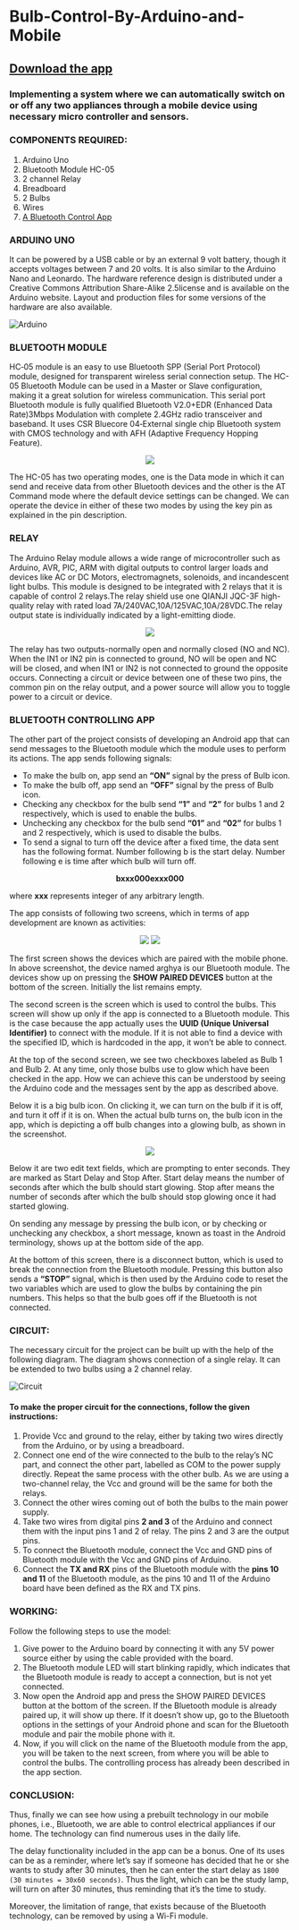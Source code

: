 # Bulb-Control-By-Arduino-and-Mobile

## [Download the app](https://github.com/Devansh-Maurya/Bulb-Control-By-Arduino-and-Mobile/raw/master/Bluetooth%20Bulb%20Control.apk)

### Implementing a system where we can automatically switch on or off any two appliances through a mobile device using necessary micro controller and sensors.

### COMPONENTS REQUIRED:
1. Arduino Uno
2. Bluetooth Module HC-05
3. 2 channel Relay
4. Breadboard
5. 2 Bulbs
6. Wires
7. [A Bluetooth Control App](https://github.com/Devansh-Maurya/Bulb-Control-By-Arduino-and-Mobile/raw/master/Bluetooth%20Bulb%20Control.apk)

### ARDUINO UNO
It can be powered by a USB cable or by an external 9 volt battery, though it accepts voltages between 7 and 20 volts. It is also similar to the Arduino Nano and Leonardo. The hardware reference design is distributed under a Creative Commons Attribution Share-Alike 2.5license and is available on the Arduino website. Layout and production files for some versions of the hardware are also available.

![Arduino](/arduino.png "Arduino")

### BLUETOOTH MODULE
HC‐05 module is an easy to use Bluetooth SPP (Serial Port Protocol) module, designed for transparent wireless serial connection setup. The HC-05 Bluetooth Module can be used in a Master or Slave configuration, making it a great solution for wireless communication. This serial port Bluetooth module is fully qualified Bluetooth V2.0+EDR (Enhanced Data
Rate)3Mbps Modulation with complete 2.4GHz radio transceiver and baseband. It uses CSR Bluecore 04‐External single chip Bluetooth system with CMOS technology and with AFH (Adaptive Frequency Hopping Feature).

<p align="center">
  <img src="/bluetooth.png">
</p>

The HC-05 has two operating modes, one is the Data mode in which it can send and receive data from other Bluetooth devices and the other is the AT Command mode where the default device settings can be changed. We can operate the device in either of these two modes by using the key pin as explained in the pin description.

### RELAY
The Arduino Relay module allows a wide range of microcontroller such as Arduino, AVR, PIC, ARM with digital outputs to control larger loads and devices like AC or DC Motors, electromagnets, solenoids, and incandescent light bulbs. This module is designed to be integrated with 2 relays that it is capable of control 2 relays.The relay shield use one QIANJI JQC-3F high-quality relay with rated load 7A/240VAC,10A/125VAC,10A/28VDC.The relay output state is individually indicated by a light-emitting diode.

<p align="center">
  <img src="/relay.png">
</p>

The relay has two outputs-normally open and normally closed (NO and NC). When the IN1 or IN2 pin is connected to ground, NO will be open and NC will be closed, and when IN1 or IN2 is not connected to ground the opposite occurs. Connecting a circuit or device between one of these two pins, the common pin on the relay output, and a power source will allow you to toggle power to a circuit or device.

### BLUETOOTH CONTROLLING APP
The other part of the project consists of developing an Android app that can send messages to the Bluetooth module which the module uses to perform its actions. The app sends following signals:

* To make the bulb on, app send an **“ON”** signal by the press of Bulb icon.
* To make the bulb off, app send an **“OFF”** signal by the press of Bulb icon.
* Checking any checkbox for the bulb send **“1”** and **“2”** for bulbs 1 and 2 respectively, which is used to enable the bulbs.
* Unchecking any checkbox for the bulb send **“01”** and **“02”** for bulbs 1 and 2 respectively, which is used to disable the bulbs.
* To send a signal to turn off the device after a fixed time, the data sent has the following format. Number following b is the start delay. Number following e is time after which bulb will turn off.

<p align="center">
  <b>bxxx000exxx000</b>
</p>
   
where **xxx** represents integer of any arbitrary length.

The app consists of following two screens, which in terms of app development are known as activities:

<p align="center">
  <img src="/screen1.png">
  <img src="/screen2.png">
</p>

The first screen shows the devices which are paired with the mobile phone. In above screenshot, the device named arghya is our Bluetooth module. The devices show up on pressing the **SHOW PAIRED DEVICES** button at the bottom of the screen. Initially the list remains empty.

The second screen is the screen which is used to control the bulbs. This screen will show up only if the app is connected to a Bluetooth module. This is the case because the app actually uses the **UUID (Unique Universal Identifier)** to connect with the module. If it is not able to find a device with the specified ID, which is hardcoded in the app, it won’t be able to
connect.

At the top of the second screen, we see two checkboxes labeled as Bulb 1 and Bulb 2. At any time, only those bulbs use to glow which have been checked in the app. How we can achieve this can be understood by seeing the Arduino code and the messages sent by the app as described above.

Below it is a big bulb icon. On clicking it, we can turn on the bulb if it is off, and turn it off if it is on. When the actual bulb turns on, the bulb icon in the app, which is depicting a off bulb changes into a glowing bulb, as shown in the screenshot.

<p align="center">
  <img src="/screen3.png">
</p>

Below it are two edit text fields, which are prompting to enter seconds. They are marked as Start Delay and Stop After. Start
delay means the number of seconds after which the bulb should start glowing. Stop after means the number of seconds after which the bulb should stop glowing once it had started glowing.

On sending any message by pressing the bulb icon, or by checking or unchecking any checkbox, a short message, known as toast in the Android terminology, shows up at the bottom side of the app.

At the bottom of this screen, there is a disconnect button, which is used to break the connection from the Bluetooth module. Pressing this button also sends a **“STOP”** signal, which is then used by the Arduino code to reset the two variables which are used to glow the bulbs by containing the pin numbers. This helps so that the bulb goes off if the Bluetooth is not connected.

### CIRCUIT:
The necessary circuit for the project can be built up with the help of the following diagram.
The diagram shows connection of a single relay. It can be extended to two bulbs using a 2
channel relay.

![Circuit](/circuit.png "Circuit")

#### To make the proper circuit for the connections, follow the given instructions:

1. Provide Vcc and ground to the relay, either by taking two wires directly from the
Arduino, or by using a breadboard.
2. Connect one end of the wire connected to the bulb to the relay’s NC part, and
connect the other part, labelled as COM to the power supply directly. Repeat the
same process with the other bulb. As we are using a two-channel relay, the Vcc and
ground will be the same for both the relays.
3. Connect the other wires coming out of both the bulbs to the main power supply.
4. Take two wires from digital pins **2 and 3** of the Arduino and connect them with the
input pins 1 and 2 of relay. The pins 2 and 3 are the output pins.
5. To connect the Bluetooth module, connect the Vcc and GND pins of Bluetooth
module with the Vcc and GND pins of Arduino.
6. Connect the **TX and RX** pins of the Bluetooth module with the **pins 10 and 11** of
the Bluetooth module, as the pins 10 and 11 of the Arduino board have been defined
as the RX and TX pins.

### WORKING:

Follow the following steps to use the model:
1. Give power to the Arduino board by connecting it with any 5V power source either
by using the cable provided with the board.
2. The Bluetooth module LED will start blinking rapidly, which indicates that the
Bluetooth module is ready to accept a connection, but is not yet connected.
3. Now open the Android app and press the SHOW PAIRED DEVICES button at the
bottom of the screen. If the Bluetooth module is already paired up, it will show up
there. If it doesn’t show up, go to the Bluetooth options in the settings of your
Android phone and scan for the Bluetooth module and pair the mobile phone with it.
4. Now, if you will click on the name of the Bluetooth module from the app, you will be
taken to the next screen, from where you will be able to control the bulbs. The
controlling process has already been described in the app section.

### CONCLUSION:
Thus, finally we can see how using a prebuilt technology in our mobile phones, i.e.,
Bluetooth, we are able to control electrical appliances if our home. The technology can find
numerous uses in the daily life.

The delay functionality included in the app can be a bonus. One of its uses can be as a
reminder, where let’s say if someone has decided that he or she wants to study after 30
minutes, then he can enter the start delay as `1800 (30 minutes = 30x60 seconds)`. Thus the
light, which can be the study lamp, will turn on after 30 minutes, thus reminding that it’s
the time to study.

Moreover, the limitation of range, that exists because of the Bluetooth technology, can be
removed by using a Wi-Fi module.
